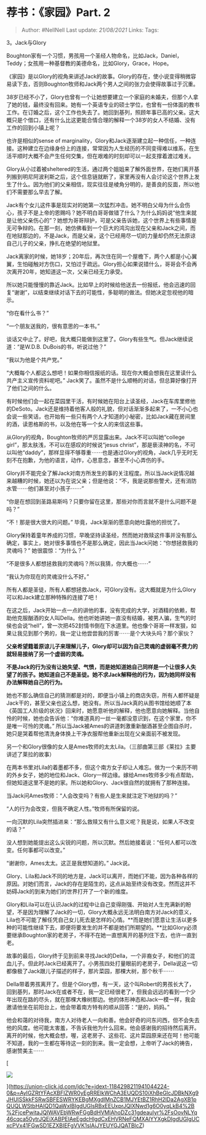 # 荐书：《家园》Part. 2
> Author: #NellNell 
Last update: *21/08/2021* 
Links:
Tags: 

3。Jack与Glory

Boughton家有一个习惯，男孩用一个圣经人物命名，比如Jack，Daniel，Teddy；女孩用一种基督教的美德命名，比如Glory，Grace，Hope。

《家园》是以Glory的视角来讲述Jack的故事。Glory的存在，使小说变得稍微容易读下去，否则Boughton牧师和Jack两个男人之间的张力会使得故事过于沉重。

38岁已经不小了，Glory也曾有一个让她想要建立一个家庭的未婚夫，但那个人拿了她的钱，最终没有回来。她有一个英语专业的硕士学位，也曾有一份体面的教书工作。在订婚之后，这个工作也失去了。她回到基列，照顾年事已高的父亲。这大概只是个借口，还有什么比这更能合情合理的解释一个38岁的女人不结婚、没有工作的回到小镇上呢？

也许是相似的sense of marginality，Glory和Jack逐渐建立起一种信任，一种连接。这种建立在边缘身份上的连接，常常因为人生经历的不同变得难以维系，在生活平顺时大概不会产生任何交集，但在艰难的时刻却可以一起支撑着渡过难关。

Glory从小过着被sheltered的生活，通过两个姐姐来了解外面世界，在她们离开基列搬到明尼阿波利斯之后，这个信息链就断了，家里再没有人会讨论这个世界上发生了什么。因为他们的父亲相信，现实往往是棱角分明的，是善良的反面，所以他们不需要那么早去了解。

Jack有个女儿这件事是现实对的她第一次猛烈冲击。她不明白父母为什么会伤心，孩子不是上帝的恩赐吗？她不明白哥哥做错了什么？为什么妈妈说“他生来就是让他父亲伤心的”？她想为哥哥辩护，可是父亲告诉她，这个世界上有些事情是无可争辩的。在那一刻，她仿佛看到一个巨大的鸿沟出现在父亲和Jack之间，而在地狱那边的，不是Jack，而是父亲，这个已经用尽一切的力量却仍然无法原谅自己儿子的父亲，挣扎在绝望的地狱里。

Jack离家的时候，她18岁；20年后，再次住在同一个屋檐下，两个人都是小心翼翼，生怕碰触对方伤口，又怕过于疏远。Glory担心如果说错什么，哥哥会不会再次离开20年，她知道这一次，父亲已经无力承受。

所以她只能慢慢的靠近Jack。比如早上的时候给他送去一份报纸，他会迅速的回复“谢谢”，以结束继续对话下去的可能性，多聪明的做法。但她决定忽视他的暗示。

“你在看什么书？”

“一个朋友送我的，很有意思的一本书。”

谈话又中止了。好吧，我大概只能做到这里了。Glory有些生气。但Jack继续说道：“是W.D.B. DuBois的书，听说过他？”

“我以为他是个共产党。”

“大概每个人都这么想吧！如果你相信报纸的话。现在你大概会想我在这里读什么共产主义宣传资料呢吧。” Jack笑了。虽然不是什么顺畅的对话，但总算好像打开了他们之间的什么。

有时候他们会一起在菜园里干活，有时候她在阳台上读圣经，Jack在车库里修他的DeSoto。Jack还是维持着他客人般的礼貌，但对话渐渐多起来了，一不小心也会说一些笑话，也开始有一些只有两个人才知道的小秘密，比如Jack藏在房间里的酒，读恩格斯的书，以及他在等一个女人的来信这些事。

从Glory的视角，Boughton牧师的严厉显露出来。Jack不可以叫她“college girl”，那太肤浅，不可以在感叹的时候说“jesus christ”，那是亵渎神的名，不可以叫他“daddy”，那样显得不够尊重⋯⋯也是通过Glory的视角，Jack几乎无时无刻不在抱歉，为他的语言，动作，心思意念，甚至不小心弄伤的手。

Glory并不能完全了解Jack对南方所发生的事的关注程度。所以当Jack说情况越来越糟的时候，她还以为在说父亲；但是他说：“不，我是说那些警犬，还有消防水管⋯⋯他们甚至对小孩子⋯⋯”

“你是在想回到圣路易斯吗？只要你留在这里，那些对你而言就不是什么问题不是吗？”

“不！那是很大很大的问题。” 毕竟，Jack渐渐的愿意向她吐露他的担忧了。

Glory保持着童年养成的习惯，早晚坚持读圣经，然而她对救赎这件事并没有那么确定，事实上，她对很多事情也不是那么确定，因此当Jack问她：“你想拯救我的灵魂吗？” 她很震惊：“为什么？”

“不是很多人都想拯救我的灵魂吗？所以我猜，你大概也⋯⋯”

“我认为你现在的灵魂没什么不好。”

所有人都是圣徒，所有人都想拯救Jack，可Glory没有。这大概就是为什么Glory可以和Jack建立那种特殊的连接了吧！

在这之后，Jack开始一点一点的讲他的事，没有完成的大学，对酒精的依赖，帮助他克服酗酒的女人叫Della。他也听她讲她一直没有结婚，被男人骗，生气的时侯也会说“hell”，曾一次把452封情书倒在下水道里。他也像个哥哥一样发狠，如果让我见到那个男的，我一定让他尝尝我的厉害⋯⋯是个大块头吗？那个家伙？

**父亲希望籍着原谅儿子来理解儿子，Glory却可以因为自己灵魂的虚弱毫不费力的就轻易接纳了另一个虚弱的灵魂。**

**不是Jack的行为没有让她失望、气愤，而是她知道她自己同样是一个让很多人失望了的孩子。她知道自己不是圣徒。她不求Jack解释他的行为，因为她同样没有办法解释她自己的行为。**

她也不那么确信自己的猜测都是对的，即便当小镇上的商店失窃，所有人都怀疑是Jack干的，甚至父亲也这么想，她没有。所以当Jack真的从图书馆给她顺了本《英国工人阶级的状况》回来时，她愿意听他的解释，他也愿意向她解释。当他自怜的时候，她也会告诉他：“你难道真的一丝一毫都没意识到，在这个家里，你不是唯一可怜的灵魂。” 所以当Jack被Ames的讲道刺激重新酗酒甚至企图自杀时，她只是哭着帮他清洗身体换上干净衣服帮他重新出现在父亲面前不被发现。

另一个和Glory很像的女人是Ames牧师的太太Lila。（三部曲第三部《莱拉》主要讲述了莱拉的故事）

在两本书里对Lila的着墨都不多，但这个南方女子却让人难忘。做为一个来历不明的外乡女子，她的地位和Jack、Glory一样边缘。嫁给Ames牧师多少有点帮助，但她知道这里不是她的家。所以她和Glory、Jack很自然的就拥有了那种连接。

当Jack问Ames牧师：“人会改变吗？有些人是生来就注定下地狱的吗？”

“人的行为会改变，但我不确定人性。”牧师有所保留的说。

一向沉默的Lila突然插进来：“那么救赎又有什么意义呢？我是说，如果人不改变的话？”

没人想到她能提出这么尖锐的问题，所以沉默。然后她接着说：“任何人都可以改变。任何事都可以改变。”

“谢谢你，Ames太太。这正是我想知道的。” Jack说。

Glory、Lila和Jack不同的地方是，Jack可以离开，而她们不能，因为各种各样的原因。对她们而言，Jack的存在是陌生的，这点从始至终没有改变。然而这并不妨碍Jack的到来为她们的世界打开了一个新的维度。

Glory和Lila可以在认识Jack的过程中让自己变得刚强、开始对人生充满新的盼望，不是因为理解了Jack的一切，Glory大概永远无法明白南方对Jack的意义，Lila也不可能了解任凭自己女儿死去是怎样的心情。**而是她们愿意让生活以更多种的可能性继续下去，即便将要发生的并不都是她们所期望的。**比如Glory必须要继承Boughton家的老房子，不得不在她一直想离开的基列住下去，也许一直到老。

故事的最后，Glory终于见到前来寻找Jack的Della，一个非裔女子，和他们的混血儿子。但此时Jack已经离开了。小男孩四处打量眼前的老房子，Della说这一切都像极了Jack跟儿子描述的样子，那片菜园，那棵大树，那个秋千⋯⋯

Della带着男孩离开了。但是个Glory想，有一天，这个叫Robert的男孩长大了，回到基列，那时Jack在或者不在，我一定已经很老了，但我会远远的看到一个少年出现在路的尽头，就在那棵大橡树那边。他的体形神态和Jack一模一样，我会邀请他坐在前阳台上，他会带着南方特有的顺从回答：“是的，妈妈。”

他会和蔼的对待我，南方人对待老人一向和善。他会好奇的问东问西，但不会失去他的风度。他可能太害羞，不告诉我他为什么回来。他会感谢我的招待然后离开。离开的时候，他大概会想，喔，这老房子、这些花、这片菜园原来还在呵！他可能不知道，我的一生都在等待这一刻的到来。我一定会想，上帝听了Jack的祷告，感谢赞美主⋯⋯

[

![](https://pic1.zhimg.com/v2-2b58a790bbc75c89d7f6f42a3ffffbf1_720w.jpg?source=b555e01d)



](https://union-click.jd.com/jdc?e=jdext-1184298211941044224-0&p=AyIGZRtYFAcXBFIZWR0yEgRRElkWChA3EUQDS10iXhBeGlcJDBkNXg9JHUlSSkkFSRwSBFESWRYKEBgMXgdIMnZCB1MJYEtBZ1RhH2lDa2AgXB1pQUQLWStbHAIQD1QaWxIBIgdUGlsRBxEEUxprJQIXNwd1g6O0yqLkB4%2B%2FjcePwitaJQIWAVEbWRwFGgBdHVMlAhoDZc31gdeauIyr%2FsOovNLYq46cqca50ytrJQEiXABPElAeEgdcHlgdCxEHVRNeFQMXAlYYXgkDIgdUGlgUCxcPVx41FGwSD1EZXBIEFgVVK1slAiJYEUYGJQATBlcZ)